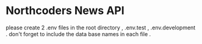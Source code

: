 # Northcoders News API

 please create 2 .env files in the root directory , .env.test , .env.development .
 don't forget to include the data base names in each file .
